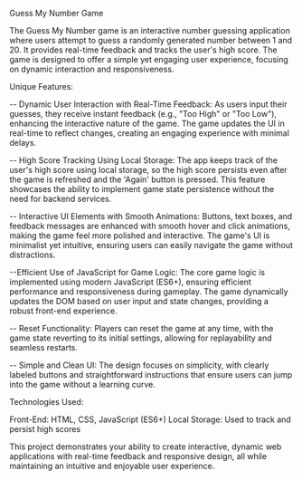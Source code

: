 Guess My Number Game

The Guess My Number game is an interactive number guessing application where users attempt to guess a randomly generated number between 1 and 20. It provides real-time feedback and tracks the user's high score. The game is designed to offer a simple yet engaging user experience, focusing on dynamic interaction and responsiveness.

Unique Features:

 -- Dynamic User Interaction with Real-Time Feedback: As users input their guesses, they receive instant feedback (e.g., "Too High" or "Too Low"), enhancing the interactive nature of the game. The game updates the UI in real-time to reflect changes, creating an engaging experience with minimal delays.

 -- High Score Tracking Using Local Storage: The app keeps track of the user's high score using local storage, so the high score persists even after the game is refreshed and the 'Again' button is pressed. This feature showcases the ability to implement game state persistence without the need for backend services.

-- Interactive UI Elements with Smooth Animations: Buttons, text boxes, and feedback messages are enhanced with smooth hover and click animations, making the game feel more polished and interactive. The game's UI is minimalist yet intuitive, ensuring users can easily navigate the game without distractions.

 --Efficient Use of JavaScript for Game Logic: The core game logic is implemented using modern JavaScript (ES6+), ensuring efficient performance and responsiveness during gameplay. The game dynamically updates the DOM based on user input and state changes, providing a robust front-end experience.

 -- Reset Functionality: Players can reset the game at any time, with the game state reverting to its initial settings, allowing for replayability and seamless restarts.

 -- Simple and Clean UI: The design focuses on simplicity, with clearly labeled buttons and straightforward instructions that ensure users can jump into the game without a learning curve.

Technologies Used:

Front-End: HTML, CSS, JavaScript (ES6+)
Local Storage: Used to track and persist high scores

This project demonstrates your ability to create interactive, dynamic web applications with real-time feedback and responsive design, all while maintaining an intuitive and enjoyable user experience.
